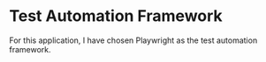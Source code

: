 # Test Automation Framework

For this application, I have chosen Playwright as the test automation framework.

